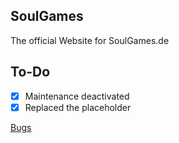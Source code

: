 ## SoulGames

The official Website for SoulGames.de

## To-Do

- [x] Maintenance deactivated
- [x] Replaced the placeholder

[Bugs](https://github.com/SoulGames/Website/blob/master/BUGS.md)